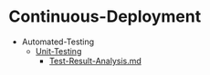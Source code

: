 
# Continuous-Deployment

- Automated-Testing
  - [Unit-Testing](./Unit-Testing/)
    - [Test-Result-Analysis.md](./Test-Result-Analysis.md)
